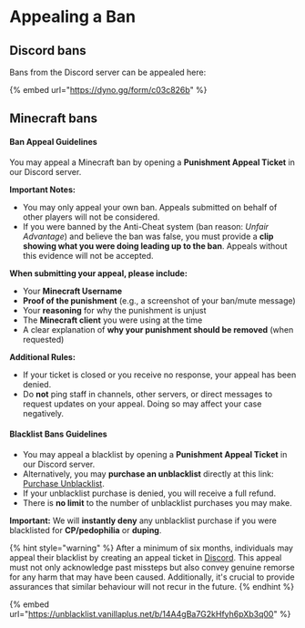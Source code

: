 # Appealing a Ban

## Discord bans

Bans from the Discord server can be appealed here:

{% embed url="https://dyno.gg/form/c03c826b" %}

## Minecraft bans

#### **Ban Appeal Guidelines**

You may appeal a Minecraft ban by opening a **Punishment Appeal Ticket** in our Discord server.

**Important Notes:**

* You may only appeal your own ban. Appeals submitted on behalf of other players will not be considered.
* If you were banned by the Anti-Cheat system (ban reason: _Unfair Advantage_) and believe the ban was false, you must provide a **clip showing what you were doing leading up to the ban**. Appeals without this evidence will not be accepted.

**When submitting your appeal, please include:**

* Your **Minecraft Username**
* **Proof of the punishment** (e.g., a screenshot of your ban/mute message)
* Your **reasoning** for why the punishment is unjust
* The **Minecraft client** you were using at the time
* A clear explanation of **why your punishment should be removed** (when requested)

**Additional Rules:**

* If your ticket is closed or you receive no response, your appeal has been denied.
* Do **not** ping staff in channels, other servers, or direct messages to request updates on your appeal. Doing so may affect your case negatively.

#### **Blacklist Bans Guidelines**

* You may appeal a blacklist by opening a **Punishment Appeal Ticket** in our Discord server.
* Alternatively, you may **purchase an unblacklist** directly at this link: [Purchase Unblacklist](https://unblacklist.vanillaplus.net/b/14A4gBa7G2kHfyh6pXb3q00).
* If your unblacklist purchase is denied, you will receive a full refund.
* There is **no limit** to the number of unblacklist purchases you may make.

**Important:** We will **instantly deny** any unblacklist purchase if you were blacklisted for **CP/pedophilia** or **duping**.

{% hint style="warning" %}
After a minimum of six months, individuals may appeal their blacklist by creating an appeal ticket in [Discord](https://discord.gg/vanillaplus). This appeal must not only acknowledge past missteps but also convey genuine remorse for any harm that may have been caused. Additionally, it's crucial to provide assurances that similar behaviour will not recur in the future.
{% endhint %}

{% embed url="https://unblacklist.vanillaplus.net/b/14A4gBa7G2kHfyh6pXb3q00" %}
